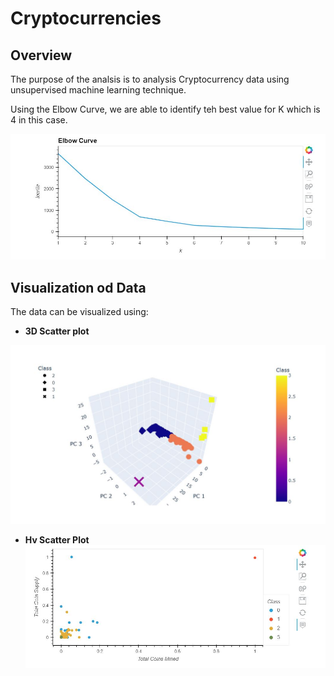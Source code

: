 # Cryptocurrencies

## Overview

The purpose of the analsis is to analysis Cryptocurrency data using unsupervised machine learning technique.


Using the Elbow Curve, we are able to identify teh best value for K which is 4 in this case.

![This is an image](https://github.com/Josna-Aykkara/Cryptocurrencies/blob/main/Images/elbow%20curve.JPG)

## Visualization od Data

The data can be visualized using:
- **3D Scatter plot**

![This is an image](https://github.com/Josna-Aykkara/Cryptocurrencies/blob/main/Images/Scatter.JPG)
- **Hv Scatter Plot**
![This is an image](https://github.com/Josna-Aykkara/Cryptocurrencies/blob/main/Images/HvplotScatter%20plot.JPG)
